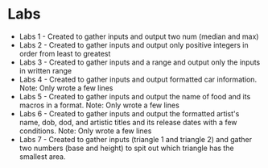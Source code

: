 # Labs
* Labs 1 - Created to gather inputs and output two num (median and max)
* Labs 2 - Created to gather inputs and output only positive integers in order from least to greatest
* Labs 3 - Created to gather inputs and a range and output only the inputs in written range
* Labs 4 - Created to gather inputs and output formatted car information. Note: Only wrote a few lines
* Labs 5 - Created to gather inputs and output the name of food and its macros in a format. Note: Only wrote a few lines
* Labs 6 - Created to gather inputs and output the formatted artist's name, dob, dod, and artistic titles and its release dates with a few conditions. Note: Only wrote a few lines
* Labs 7 - Created to gather inputs (triangle 1 and triangle 2) and gather two numbers (base and height) to spit out which triangle has the smallest area.
